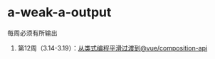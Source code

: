 # a-weak-a-output
每周必须有所输出



1. 第12周（3.14-3.19）：[从类式编程平滑过渡到@vue/composition-api](https://github.com/finechen/a-weak-a-output/blob/master/vue从类式编程平滑过渡hooks.md) 

   

